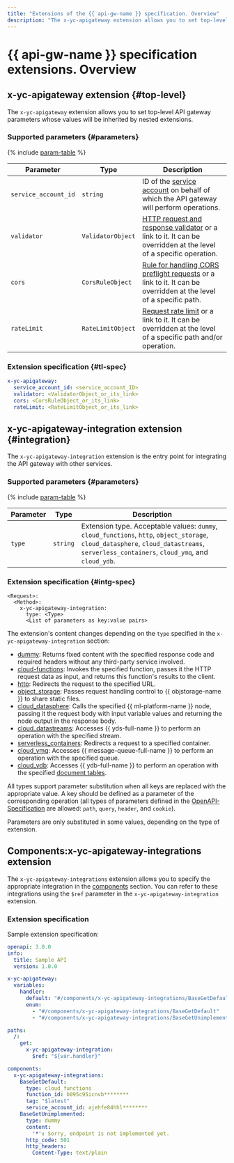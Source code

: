 ```yaml
---
title: "Extensions of the {{ api-gw-name }} specification. Overview"
description: "The x-yc-apigateway extension allows you to set top-level API gateway parameters whose values will be inherited by nested extensions. The x-yc-apigateway-integration extension is the entry point for integrating the API gateway with other services."
---
```


# {{ api-gw-name }} specification extensions. Overview

## x-yc-apigateway extension {#top-level}

The `x-yc-apigateway` extension allows you to set top-level API gateway parameters whose values will be inherited by nested extensions.

### Supported parameters {#parameters}

{% include [param-table](../../../_includes/api-gateway/parameters-table.md) %}

| Parameter | Type | Description |
----------------------|-------------------|---------------------------------------------------------------------------------------------------------------------------------------------------
| `service_account_id` | `string` | ID of the [service account](../../../iam/concepts/users/service-accounts.md) on behalf of which the API gateway will perform operations. |
| `validator` | `ValidatorObject` | [HTTP request and response validator](validator.md#validator_object) or a link to it. It can be overridden at the level of a specific operation. |
| `cors` | `CorsRuleObject` | [Rule for handling CORS preflight requests](cors.md#corsrule_object) or a link to it. It can be overridden at the level of a specific path. |
| `rateLimit` | `RateLimitObject` | [Request rate limit](rate-limit.md#rate_limit_object) or a link to it. It can be overridden at the level of a specific path and/or operation. |

### Extension specification {#tl-spec}

```yaml
x-yc-apigateway:
  service_account_id: <service_account_ID>
  validator: <ValidatorObject_or_its_link>
  cors: <CorsRuleObject_or_its_link>
  rateLimit: <RateLimitObject_or_its_link>
```

## x-yc-apigateway-integration extension {#integration}

The `x-yc-apigateway-integration` extension is the entry point for integrating the API gateway with other services.

### Supported parameters {#parameters}

{% include [param-table](../../../_includes/api-gateway/parameters-table.md) %}

| Parameter | Type | Description |
----|----|----
| `type` | `string` | Extension type. Acceptable values: `dummy`, `cloud_functions`, `http`, `object_storage`, `cloud_datasphere`, `cloud_datastreams`, `serverless_containers`, `cloud_ymq`, and `cloud_ydb`. |

### Extension specification {#intg-spec}

```
<Request>:
  <Method>:
    x-yc-apigateway-integration:
      type: <Type>
      <List of parameters as key:value pairs>
```

The extension's content changes depending on the `type` specified in the `x-yc-apigateway-integration` section:
* [dummy](dummy.md): Returns fixed content with the specified response code and required headers without any third-party service involved.
* [cloud-functions](cloud-functions.md): Invokes the specified function, passes it the HTTP request data as input, and returns this function's results to the client.
* [http](http.md): Redirects the request to the specified URL.
* [object_storage](object-storage.md): Passes request handling control to {{ objstorage-name }} to share static files.
* [cloud_datasphere](datasphere.md): Calls the specified {{ ml-platform-name }} node, passing it the request body with input variable values and returning the node output in the response body.
* [cloud_datastreams](datastreams.md): Accesses {{ yds-full-name }} to perform an operation with the specified stream.
* [serverless_containers](containers.md): Redirects a request to a specified container.
* [cloud_ymq](ymq.md): Accesses {{ message-queue-full-name }} to perform an operation with the specified queue.
* [cloud_ydb](ydb.md): Accesses {{ ydb-full-name }} to perform an operation with the specified [document tables](../../../ydb/concepts/dynamodb-tables.md).

All types support parameter substitution when all keys are replaced with the appropriate value. A key should be defined as a parameter of the corresponding operation (all types of parameters defined in the [OpenAPI-Specification](https://github.com/OAI/OpenAPI-Specification) are allowed: `path`, `query`, `header`, and `cookie`).


Parameters are only substituted in some values, depending on the type of extension.

## Components:x-yc-apigateway-integrations extension

The `x-yc-apigateway-integrations` extension allows you to specify the appropriate integration in the [components](https://github.com/OAI/OpenAPI-Specification/blob/main/versions/3.1.0.md#components-object) section. You can refer to these integrations using the `$ref` parameter in the `x-yc-apigateway-integration` extension.

### Extension specification

Sample extension specification:
```yaml
openapi: 3.0.0
info:
  title: Sample API
  version: 1.0.0

x-yc-apigateway:
  variables:
    handler:
      default: "#/components/x-yc-apigateway-integrations/BaseGetDefault"
      enum:
        - "#/components/x-yc-apigateway-integrations/BaseGetDefault"
        - "#/components/x-yc-apigateway-integrations/BaseGetUnimplemented"

paths:
  /:
    get:
      x-yc-apigateway-integration:
        $ref: "${var.handler}"

components:
  x-yc-apigateway-integrations:
    BaseGetDefault:
      type: cloud_functions
      function_id: b095c95icnvb********
      tag: "$latest"
      service_account_id: ajehfe84hhl********
    BaseGetUnimplemented:
      type: dummy
      content:
        '*': Sorry, endpoint is not implemented yet.
      http_code: 501
      http_headers:
        Content-Type: text/plain
```
